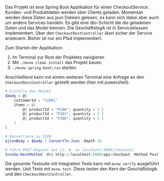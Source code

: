 Das Projekt ist eine Spring Boot Applikation für einen CheckoutService. Kunden- und Produktdaten werden über Clients geladen. Momentan werden diese Daten aus json Dateien gelesen, es kann sich dabei aber auch um andere Services handeln. 
Es gibt eine dto-Schicht die die geladenen Daten und das Model trennen. Die Geschäftslogik ist in Serviceklassen implementiert. 
Über den `CheckoutRestController` lässt sicher der Service ansteuern. Bisher ist nur ein Pfad implementiert.

Zum Starten der Applikation:

1. Im Terminal zur Root der Projektes navigieren 
2. Mit `./mvnw clean install` das Projekt bauen
3. `./mvnw spring-boot:run` starten.



Anschließend kann mit einem weiteren Terminal eine Anfrage an den `CheckoutRestController` gestellt werden (hier mit powershell):

````powershell
# Erstelle das Objekt
$body = @{
    customerId = "C1001"
    items = @(
        @{ productId = "P100"; quantity = 1 }
        @{ productId = "P101"; quantity = 1 }
        @{ productId = "P200"; quantity = 2 }
    )
}

# Konvertiere zu JSON
$jsonBody = $body | ConvertTo-Json -Depth 10

# Führe POST-Request aus (z. B. an localhost:8080/checkout)
Invoke-RestMethod -Uri http://localhost:8080/api/checkout -Method Post -Body $jsonBody -ContentType "application/json" | ConvertTo-Json -Depth 10
````



Die gesamte Testsuite mit Integration Tests kann mit `mvnw verify` ausgeführt werden. Unit Tests mit `mvnw test`. Diese testen den Kern der Geschäftslogik und den `CheckoutRestController`.
